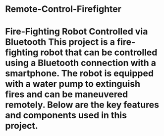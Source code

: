 # Remote-Control-Firefighter
# Fire-Fighting Robot Controlled via Bluetooth  This project is a fire-fighting robot that can be controlled using a Bluetooth connection with a smartphone. The robot is equipped with a water pump to extinguish fires and can be maneuvered remotely. Below are the key features and components used in this project.

